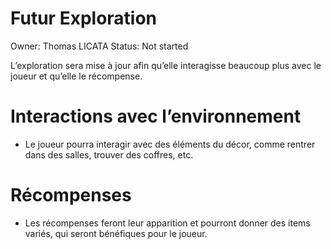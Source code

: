 # Futur Exploration

Owner: Thomas LICATA
Status: Not started

L’exploration sera mise à jour afin qu’elle interagisse beaucoup plus avec le joueur et qu’elle le récompense.

# Interactions avec l’environnement

- Le joueur pourra interagir avec des éléments du décor, comme rentrer dans des salles, trouver des coffres, etc.

# Récompenses

- Les récompenses feront leur apparition et pourront donner des items variés, qui seront bénéfiques pour le joueur.